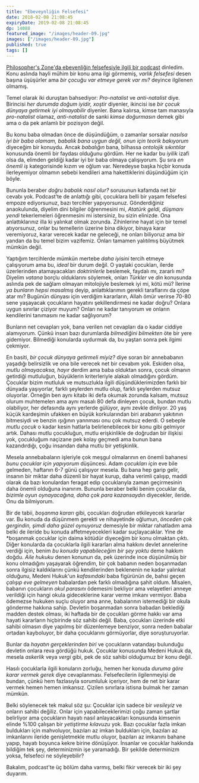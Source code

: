 ```yaml
---
title: "Ebeveynliğin Felsefesi"
date: 2018-02-08 21:08:45
expiryDate: 2019-02-08 21:08:45
dp: 14088
featured_image: "/images/header-09.jpg"
images: ["/images/header-09.jpg"]
published: true
tags: []
---
```




[Philosopher's Zone'da ebevenliğin felsefesiyle ilgili bir
podcast](http://www.abc.net.au/radionational/programs/philosopherszone/parenting-1:-la-paul-|-travis-rieder/9371008)
dinledim. Konu aslında hayli mühim bir konu ama ilgi görmemiş, *varlık
felsefesi* desen başına üşüşürler ama *bir çocuğu var etmeye gerek var mı?*
deyince ilgilenen olmamış.

Temel olarak iki duruştan bahsediyor: *Pro-natalist* ve *anti-natalist* diye.
Birincisi *her durumda doğum iyidir, xoştir* diyenler, ikincisi ise *bir çocuk
dünyaya getirmek iyi olmayabilir* diyenler. Bana kalırsa, kimse tam manasıyla
*pro-natalist* olamaz, *anti-natalist* de sanki *kimse doğurmasın* demek gibi
ama o da pek anlamlı bir pozisyon değil.

Bu konu baba olmadan önce de düşündüğüm, o zamanlar sorsalar *nasılsa iyi bir
baba olamam, babalık bana uygun değil, onun için teorik bakıyorum* diyeceğim bir
konuydu. Ancak *babalığın* bana, bilhassa *ontolojik sıkıntılar* konusunda
önemli bir faydası olduğunu gördüm. Her ne kadar bu *iyilik* izafi olsa da,
elimden geldiği kadar iyi bir baba olmaya çalışıyorum. Şu sıra *en önemli iş*
kategorisinde kızım ve oğlum var. Neredeyse başka hiçbir konuda ilerleyemiyor
olmamın sebebi kendileri ama hakettiklerini düşündüğüm için böyle.

Bununla beraber *doğru babalık nasıl olur?* sorusunun kafamda net bir cevabı
yok. Podcast'te de anlattığı gibi, çocuklara belli bir yaşam felsefesi empoze
ediyorsunuz, bazı tercihler yapıyorsunuz. Gönderdiğiniz anaokulunda, diyelim
dini bilgiler öğrenmesini mi, *Atatürk geldi, düşmanı yendi* tekerlemeleri
öğrenmesini mi istersiniz, bu sizin elinizde. Ona anlattıklarınız illa ki
yalınkat olmak zorunda. Zihinlerine hayat için bir temel atıyorsunuz, onlar bu
temellerin üzerine bina dikiyor, binaya karar veremiyoruz, karar verecek kadar
ne geleceği, ne onları biliyoruz ama bir yandan da bu temel bizim vazifemiz.
Onları tamamen yalıtılmış büyütmek mümkün değil. 

Yaptığım tercihlerde mümkün mertebe *daha iyisini* tercih etmeye çalışıyorum ama
bu, *ideal* bir durum değil. O yaştaki çocukları, ilerde üzerlerinden
atamayacakları *doktrinlerle* beslemek, faydalı mı, zararlı mı? Diyelim *vatana*
borçlu olduklarını söylemek, onları *Türkler* ve *din* konusunda aslında pek de
sağlam olmayan mitolojiyle beslemek iyi mi, kötü mü? İlerine *ya bunların hepsi
masalmış* deyip, anlattıklarımın gerekli taraflarını da çöpe atar mı? Bugünün
dünyası için verdiğim kararların, Allah ömür verirse 70-80 sene yaşayacak
çocukların hayatını şekillendirmesi ne kadar doğru? Onlara uygun sınırlar
çiziyor muyum? Onları ne kadar tanıyorum ve onların kendilerini tanımasını ne
kadar sağlıyorum?

Bunların net cevapları yok, bana verilen net cevapları da o kadar ciddiye
alamıyorum. Çünkü insan bazı durumlarda *bilmediğini bilmekten* öte bir yere
gidemiyor. Bilmediği konularda uydurmak da, bu yaştan sonra pek ilgimi çekmiyor.

En basiti, *bir çocuk dünyaya getirmeli miyiz?* diye soran bir annebabanın
yaşadığı belirsizlik ve ona bile verecek net bir cevabım yok. Eskiden olsa,
*mutlu olmayacaksa, hayır* derdim ama baba olduktan sonra, çocuk olmanın
getirdiği mutluluğun, büyüklerin kriterleriyle alakalı olmadığını gördüm.
Çocuklar bizim mutluluk ve mutsuzlukla ilgili düşündüklerimizden farklı bir
dünyada yaşıyorlar, farklı şeylerden mutlu olup, farklı şeylerden mutsuz
oluyorlar. Örneğin ben aynı kitabı iki defa okumak zorunda kalsam, mutsuz olurum
muhtemelen ama aynı masalı 80 defa dinleyen çocuk, bundan mutlu olabiliyor, her
defasında aynı yerlerde gülüyor, aynı zevkle dinliyor. 20 yaş küçük kardeşimin
ufakken en büyük korkularından biri arabanın yakıtının bitmesiydi ve benzin
ışığının yannması onu çok mutsuz ederdi. O sebeple *mutlu çocuk* o kadar kesin
hatlarla belirlenebilecek bir konu gibi gelmiyor artık. Dahası mutlu çocukluğun,
mutlu erişkinlikle de doğrudan bir ilişkisi yok, çocukluğum naçizane pek kolay
geçmedi ama bunun bana kazandırdığı, çoğu insandan daha mutlu bir yetişkinlik. 

Mesela annebabaların işleriyle çok meşgul olmalarının en önemli bahanesi *bunu
çocuklar için yapıyorum* düşüncesi. Adam *çocukları için* eve bile gelmeden,
haftanın 6-7 günü çalışıyor mesela. Bu bana hep garip gelir, insanın bir miktar
daha düzenli bir hayat kurup, daha verimli çalışıp, maddi olarak da bazı
konulardan feragat edip çocuklarıyla zaman geçirmesinin daha önemli olduğuna
inanırım. Bununla beraber belki benim çocuklar da, *bizimle oyun oynayacağına,
daha çok para kazansaydın* diyecekler, ileride. Onu da bilmiyorum.

Bir de tabii, *boşanma kararı* gibi, çocukları doğrudan etkileyecek kararlar
var. Bu konuda da düşünmem gerekti ve nihayetinde oğlumun, *önceden çok
gergindin, şimdi daha güzel oynuyoruz* demesiyle bir miktar rahatladım ama belki
de ileride bu konuda affetmeyecekleri kadar suçlayacaklar. Yine de *boşanmak
çocuklar için daima kötüdür diyeceğim bir konu olmaktan çıktı. Diğer konularda
da çocuklarla ilgili kararları alma hakkını devlet annelerine verdiği için,
benim *bu konuda yapabileceğim bir şey yoktu* deme hakkım doğdu. *Aile hukuku*
denen konunun da, pek üzerinde ince düşünülmüş bir konu olmadığını yaşayarak
öğrendim, bir çok babanın neden boşanmadan sonra ilgisiz kaldıklarını çünkü
kendilerinden beklenenin ne kadar yalınkat olduğunu, Medeni Hukuk'un
*kafasındaki* baba figürünün de, bahsi geçen *çalışıp eve gelmeyen* babalardan
pek farklı olmadığına şahit oldum. Misalen, babanın çocukların *okul parasını*
ödemesini bekliyor ama velayetleri anneye verildiği için hangi okula
gideceklerine karar verme imkanı vermiyor. Baba ödemezse hukuken suçlu oluyor
ama anne, babalarının istemediği bir okula gönderme hakkına sahip. Devletin
boşanmadan sonra babadan beklediği madden destek olması, iki haftada bir de
çocukları görme hakkı var ama hayati kararların hiçbirinde söz sahibi değil.
Baba, çocukları üzerinde etki sahibi olmasın diye yapılmış bir düzenlemeye
benziyor, sonra neden babalar ortadan kayboluyor, bir daha çocuklarını
görmüyorlar, diye soruşturuyorlar.

Bunlar da *hayatın gerçeklerinden biri* ve çocukların vatandaşı bulunduğu
devletin onlara reva gördüğü hukuk. Çocuklar konusunda Medeni Hukuk da, mesela
*askerlik* veya *vergi* gibi, pek de söz sahibi olduğumuz bir konu değil.

Hasılı çocuklarla ilgili konuların zorluğu, hemen her konuda *duruma göre karar
vermek gerek* diye cevaplanması. Felsefecilerin ilgilenmeyişi de bundan, çünkü
hem fazlasıyla sorumluluk içeriyor, hem de net bir karar vermek hemen hemen
imkansız. Çizilen sınırlara istisna bulmak her zaman mümkün.

Belki söylenecek tek makul söz şu: Çocuklar için sadece bir *vesileyiz* ve
onların sahibi değiliz. Onlar için yapabileceklerimizi çoğu zaman şartlar
belirliyor ama çocukların hayatı nasıl anlayacakları konusunda kimsenin elinde
%100 çalışan bir *yetiştirme kılavuzu* yok. Bazı çocuklar fazla imkan buldukları
için mahvoluyor, bazıları az imkan buldukları için, bazıları az imkanlarını
ileride genişletmekle mutlu oluyor, bazıları az imkanını bahane yapıp, hayatı
boyunca kekre birine dönüşüyor. İnsanlar ve çocuklar hakkında bildiğim tek şey,
determinizmin işe yaramadığı. Bir şekilde determinizm yoksa, felsefeci ne
söyleyebilir?

Bakalım, podcast'te üç bölüm daha varmış, belki fikir verecek bir iki şey duyarım. 

